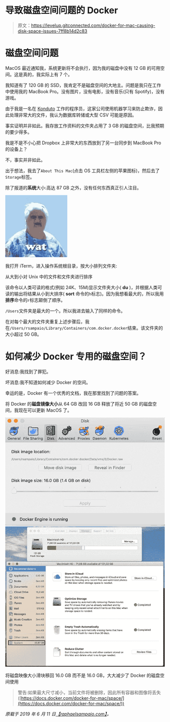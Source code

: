 # 导致磁盘空间问题的 Docker

> 原文：<https://levelup.gitconnected.com/docker-for-mac-causing-disk-space-issues-7ff8b14d2c83>

# 磁盘空间问题

MacOS 最近通知我，系统更新将不会执行，因为我的磁盘中没有 12 GB 的可用空间。这是真的，我实际上有 7 个。

我知道有了 120 GB 的 SSD，我肯定不是磁盘空间的大地主。问题是我只在工作中使用我的 MacBook Pro。没有图片，没有电影，没有音乐(只有 Spotify)，没有游戏。

由于我是一名在 [Konduto](https://konduto.com) 工作的程序员，这家公司使用机器学习来防止欺诈，因此处理非常大的文件，我认为数据库转储或大型 CSV 可能是原因。

事实证明并非如此。我存放工作资料的文件夹占用了 3 GB 的磁盘空间，比我预期的要少得多。

我是不是不小心把 Dropbox 上非常大的东西放到了另一台同步到 MacBook Pro 的设备上？

不，事实并非如此。

出于想法，我去了`About This Mac`(点击 OS 工具栏左侧的苹果图标)，然后去了`Storage`标签。

除了报道的**系统**大小:高达 87 GB 之外，没有任何东西真正引人注目。

![](img/38893c5403f131effe040ad3230f7da7.png)

我打开 iTerm，进入操作系统根目录，按大小排列文件夹:

从大到小对 Unix 中的文件和文件夹进行排序

该命令以人类可读的格式(例如 24K、15M)显示文件夹大小( **du** )，并根据人类可读的输出将结果从小到大排序( **sort** 命令的`h`标志)。因为我想看最大的，所以我用**排序**命令的`r`标志颠倒了顺序。

`/Users`文件夹是最大的一个。所以我进去输入了同样的命令。

在对每个最大的文件夹重复上述步骤后，我在`/Users/rsampaio/Library/Containers/com.docker.docker`结束。该文件夹的大小超过 50 GB。

# 如何减少 Docker 专用的磁盘空间？

好消息:我找到了罪犯。

坏消息:我不知道如何减少 Docker 的空间。

幸运的是，Docker 有一个优秀的文档，我在那里找到了问题的答案。

将 Docker 的**磁盘镜像大小**从 64 GB 改回 16 GB 释放了将近 50 GB 的磁盘空间，我现在可以更新 MacOS 了。

![](img/d3d5e4d1e1858dad8d88301d47692892.png)![](img/2d7937543fc5b91618d3771318f4fc62.png)

将磁盘映像大小滑块移回 16.0 GB 而不是 16.0 GB，大大减少了 Docker 的磁盘空间使用

> 警告:如果最大尺寸减小，当前文件将被删除，因此所有容器和图像将丢失([https://docs.docker.com/docker-for-mac/space/](https://docs.docker.com/docker-for-mac/space/))

*原载于 2019 年 6 月 11 日*[*【raphaelsampaio.com】*](https://raphaelsampaio.com/tech/2019/02/17/site-de-graca-usando-github-pages-jekyll-lambda-ses.html)*。*